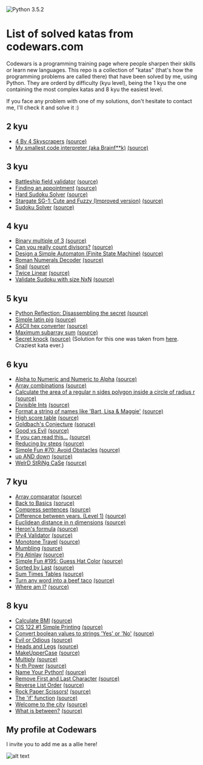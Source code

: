 ![Python 3.5.2](https://img.shields.io/badge/python-3.5.2-blue.svg)

# List of solved katas from codewars.com

Codewars is a programming training page where people sharpen their skills or learn new languages.
This repo is a collection of "katas" (that's how the programming problems are called there) that have been solved by me, using Python. They are orderd by difficulty (kyu level), being the 1 kyu the one containing the most complex katas and 8 kyu the easiest level.

If you face any problem with one of my solutions, don't hesitate to contact me, I'll check it and solve it :)

## 2 kyu
* [4 By 4 Skyscrapers](https://github.com/manuhortet/CodewarsKatasPY3/blob/master/2%20kyu/4%20By%204%20Skyscrapers.py)    [(source)](https://www.codewars.com/kata/4-by-4-skyscrapers/python)
* [My smallest code interpreter (aka Brainf**k)](https://github.com/manuhortet/CodewarsKatasPY3/blob/master/2%20kyu/My%20smallest%20code%20interpreter%20(aka%20Brainf**k).py)      [(source)](https://www.codewars.com/kata/my-smallest-code-interpreter-aka-brainf-star-star-k/python)

## 3 kyu
* [Battleship field validator](https://github.com/manuhortet/CodewarsKatasPY3/blob/master/3%20kyu/Battleship%20field%20validator.py)    [(source)](https://www.codewars.com/kata/battleship-field-validator)
* [Finding an appointment](https://github.com/manuhortet/CodewarsKatasPY3/blob/master/3%20kyu/Finding%20an%20appointment.py)    [(source)](https://www.codewars.com/kata/finding-an-appointment/python)
* [Hard Sudoku Solver]()    [(source)](https://www.codewars.com/kata/hard-sudoku-solver/train/python)
* [Stargate SG-1: Cute and Fuzzy (Improved version)](https://github.com/manuhortet/CodewarsKatasPY3/blob/master/3%20kyu/Hard%20Sudoku%20Solver.py)      [(source)](http://www.codewars.com/kata/stargate-sg-1-cute-and-fuzzy-improved-version/train/python)
* [Sudoku Solver](https://github.com/manuhortet/CodewarsKatasPY3/blob/master/3%20kyu/Sudoku%20Solver.py)     [(source)](https://www.codewars.com/kata/sudoku-solver)

## 4 kyu
* [Binary multiple of 3](https://github.com/manuhortet/CodewarsKatasPY3/blob/master/4%20kyu/Binary%20multiple%20of%203.py)  [(source)](https://www.codewars.com/kata/binary-multiple-of-3/python)
* [Can you really count divisors?](https://github.com/manuhortet/CodewarsKatasPY3/blob/master/4%20kyu/Can%20you%20really%20count%20divisors%3F.py)    [(source)](https://www.codewars.com/kata/can-you-really-count-divisors/train/python)
* [Design a Simple Automaton (Finite State Machine)](https://github.com/manuhortet/CodewarsKatasPY3/blob/master/4%20kyu/Design%20a%20Simple%20Automaton%20(Finite%20State%20Machine).py)  [(source)](https://www.codewars.com/kata/design-a-simple-automaton-finite-state-machine/python)
* [Roman Numerals Decoder]()    [(source)]()
* [Snail](https://github.com/manuhortet/CodewarsKatasPY3/blob/master/4%20kyu/Snail.py)	[(source)](http://www.codewars.com/kata/snail/python)
* [Twice Linear](https://github.com/manuhortet/CodewarsKatasPY3/blob/master/4%20kyu/Twice%20Linear.py)      [(source)](https://www.codewars.com/kata/twice-linear)
* [Validate Sudoku with size NxN](https://github.com/manuhortet/CodewarsKatasPY3/blob/master/4%20kyu/Validate%20Sudoku%20with%20size%20%60NxN%60.py)	[(source)](http://www.codewars.com/kata/validate-sudoku-with-size-nxn/python)

## 5 kyu
* [Python Reflection: Disassembling the secret](https://github.com/manuhortet/CodewarsKatasPY3/blob/master/5%20kyu/Python%20Reflection:%20Disassembling%20the%20secret.py)   [(source)](https://www.codewars.com/kata/python-reflection-disassembling-the-secret/solutions/python)
* [Simple latin pig](https://github.com/manuhortet/CodewarsKatasPY3/blob/master/5%20kyu/Simple%20Pig%20Latin.py)	[(source)](https://www.codewars.com/kata/simple-pig-latin)
* [ASCII hex converter](https://github.com/manuhortet/CodewarsKatasPY3/blob/master/5%20kyu/ASCII%20hex%20converter.py)	[(source)](https://www.codewars.com/kata/ascii-hex-converter/python)
* [Maximum subarray sum](https://github.com/manuhortet/CodewarsKatasPY3/blob/master/5%20kyu/Maximum%20subarray%20sum.py)	[(source)](https://www.codewars.com/kata/maximum-subarray-sum/python)
* [Secret knock](https://github.com/manuhortet/CodewarsKatasPY3/blob/master/5%20kyu/Secret%20knock.py)	[(source)](https://www.codewars.com/kata/secret-knock/python) (Solution for this one was taken from [here](https://github.com/the-zebulan/CodeWars/blob/master/katas/kyu_5/secret_knock.py). Craziest kata ever.)

## 6 kyu
* [Alpha to Numeric and Numeric to Alpha](https://github.com/manuhortet/CodewarsKatasPY3/blob/master/6%20kyu/Alpha%20to%20Numeric%20and%20Numeric%20to%20Alpha.py) [(source)](https://www.codewars.com/kata/alpha-to-numeric-and-numeric-to-alpha/python)
* [Array combinations](https://github.com/manuhortet/CodewarsKatasPY3/blob/master/6%20kyu/Array%20combinations.py)    [(source)](https://www.codewars.com/kata/array-combinations/python)
* [Calculate the area of a regular n sides polygon inside a circle of radius r]()   [(source)](https://www.codewars.com/kata/calculate-the-area-of-a-regular-n-sides-polygon-inside-a-circle-of-radius-r/python)
* [Divisible Ints](https://github.com/manuhortet/CodewarsKatasPY3/blob/master/6%20kyu/Divisible%20Ints.py)	[(source)](https://www.codewars.com/kata/divisible-ints)
* [Format a string of names like 'Bart, Lisa & Maggie'](https://github.com/manuhortet/CodewarsKatasPY3/blob/master/6%20kyu/Format%20a%20string%20of%20names%20like%20'Bart%2C%20Lisa%20%26%20Maggie'..py)	[(source)](https://www.codewars.com/kata/format-a-string-of-names-like-bart-lisa-and-maggie/python)
* [High score table](https://github.com/manuhortet/CodewarsKatasPY3/blob/master/6%20kyu/High%20score%20table.py)	[(source)](https://www.codewars.com/kata/high-score-table/python)
* [Goldbach's Conjecture](https://github.com/manuhortet/CodewarsKatasPY3/blob/master/6%20kyu/Goldbach's%20Conjecture.py)     [(soruce)](https://www.codewars.com/kata/goldbachs-conjecture-1/python)
* [Good vs Evil](https://github.com/manuhortet/CodewarsKatasPY3/blob/master/6%20kyu/Good%20vs%20Evil.py)  [(source)](https://www.codewars.com/kata/good-vs-evil/python)
* [If you can read this...](https://github.com/manuhortet/CodewarsKatasPY3/blob/master/6%20kyu/If%20you%20can%20read%20this....py)	[(source)](https://www.codewars.com/kata/if-you-can-read-this-dot-dot-dot/python)
* [Reducing by steps](https://github.com/manuhortet/CodewarsKatasPY3/blob/master/6%20kyu/Reducing%20by%20steps.py)	[(source)](https://www.codewars.com/kata/reducing-by-steps)
* [Simple Fun #70: Avoid Obstacles](https://github.com/manuhortet/CodewarsKatasPY3/blob/master/6%20kyu/Simple%20Fun%20%2370:%20Avoid%20Obstacles.py)	[(source)](http://www.codewars.com/kata/simple-fun-number-70-avoid-obstacles)
* [up AND down](https://github.com/manuhortet/CodewarsKatasPY3/blob/master/6%20kyu/up%20AND%20down.py)	[(source)](https://www.codewars.com/kata/up-and-down/python)
* [WeIrD StRiNg CaSe](https://github.com/manuhortet/CodewarsKatasPY3/blob/master/6%20kyu/WeIrD%20StRiNg%20CaSe.py)	[(source)](https://www.codewars.com/kata/weird-string-case)


## 7 kyu
* [Array comparator](https://github.com/manuhortet/CodewarsKatasPY3/blob/master/7%20kyu/Array%20comparator.py)	[(source)](https://www.codewars.com/kata/array-comparator/python)
* [Back to Basics]()    [(soruce)](https://www.codewars.com/kata/back-to-basics/python)
* [Compress sentences](https://github.com/manuhortet/CodewarsKatasPY3/blob/master/7%20kyu/Compress%20sentences.py)	[(source)](https://www.codewars.com/kata/compress-sentences/python)
* [Difference between years. (Level 1)]()   [(source)](https://www.codewars.com/kata/difference-between-years-level-1/pythons)
* [Euclidean distance in n dimensions](https://github.com/manuhortet/CodewarsKatasPY3/blob/master/7%20kyu/Euclidean%20distance%20in%20n%20dimensions.py)	[(source)](https://www.codewars.com/kata/euclidean-distance-in-n-dimensions/python)
* [Heron's formula](https://github.com/manuhortet/CodewarsKatasPY3/blob/master/7%20kyu/Heron's%20formula.py)    [(source)](https://www.codewars.com/kata/herons-formula)
* [IPv4 Validator](https://github.com/manuhortet/CodewarsKatasPY3/blob/master/7%20kyu/IPv4%20Validator.py)	[(source)](https://www.codewars.com/kata/ipv4-validator)
* [Monotone Travel](https://github.com/manuhortet/CodewarsKatasPY3/blob/master/7%20kyu/Monotone%20Travel.py)	[(source)](https://www.codewars.com/kata/monotone-travel/python)
* [Mumbling](https://github.com/manuhortet/CodewarsKatasPY3/blob/master/7%20kyu/Mumbling.py)	[(source)](https://www.codewars.com/kata/mumbling)
* [Pig Atinlay](https://github.com/manuhortet/CodewarsKatasPY3/blob/master/7%20kyu/Pig%20Atinlay.py)   [(source)](https://www.codewars.com/kata/pig-atinlay/python)
* [Simple Fun #195: Guess Hat Color](https://github.com/manuhortet/CodewarsKatasPY3/blob/master/7%20kyu/Simple%20Fun%20%23195:%20Guess%20Hat%20Color.py)	[(source)](http://www.codewars.com/kata/simple-fun-number-195-guess-hat-color/javascript)
* [Sorted by Last]()    [(source)](https://www.codewars.com/kata/sort-by-last-char/python)
* [Sum Times Tables](https://www.codewars.com/kata/sum-times-tables/python)		[(source)](https://github.com/manuhortet/CodewarsKatasPY3/blob/master/7%20kyu/Sum%20Times%20Tables.py)
* [Turn any word into a beef taco](https://github.com/manuhortet/CodewarsKatasPY3/blob/master/7%20kyu/Turn%20any%20word%20into%20a%20beef%20taco.py)	[(source)](https://www.codewars.com/kata/turn-any-word-into-a-beef-taco)
* [Where am I?](https://github.com/manuhortet/CodewarsKatasPY3/blob/master/7%20kyu/Where%20am%20I%3F.py)   [(source)](https://www.codewars.com/kata/where-am-i/python)


## 8 kyu
* [Calculate BMI]()	[(source)](https://www.codewars.com/kata/calculate-bmi/python)
* [CIS 122 #1 Simple Printing](https://github.com/manuhortet/CodewarsKatasPY3/blob/master/8%20kyu/CIS%20122%20%231%20Simple%20Printing.py)    [(source)](https://www.codewars.com/kata/cis-122-number-1-simple-printing/python)
* [Convert boolean values to strings 'Yes' or 'No'](https://github.com/manuhortet/CodewarsKatasPY3/blob/master/8%20kyu/Convert%20boolean%20values%20to%20strings%20'Yes'%20or%20'No'..py)	[(source)](https://www.codewars.com/kata/convert-boolean-values-to-strings-yes-or-no)
* [Evil or Odious](https://github.com/manuhortet/CodewarsKatasPY3/blob/master/8%20kyu/Convert%20boolean%20values%20to%20strings%20'Yes'%20or%20'No'..py)	[(source)](https://www.codewars.com/kata/evil-or-odious/python)
* [Heads and Legs](https://github.com/manuhortet/CodewarsKatasPY3/blob/master/8%20kyu/Heads%20and%20Legs.py)	[(source)](https://www.codewars.com/kata/heads-and-legs/python)
* [MakeUpperCase](https://github.com/manuhortet/CodewarsKatasPY3/blob/master/8%20kyu/MakeUpperCase.py)	[(source)](https://www.codewars.com/kata/makeuppercase/python)
* [Multiply](https://github.com/manuhortet/CodewarsKatasPY3/blob/master/8%20kyu/Multiply.py)	[(source)](https://www.codewars.com/kata/multiply)
* [N-th Power](https://github.com/manuhortet/CodewarsKatasPY3/blob/master/8%20kyu/N-th%20Power.py)	[(source)](https://www.codewars.com/kata/n-th-power)
* [Name Your Python!](https://github.com/manuhortet/CodewarsKatasPY3/blob/master/8%20kyu/Name%20Your%20Python!.py)     [(source)](https://www.codewars.com/kata/name-your-python)
* [Remove First and Last Character](https://github.com/manuhortet/CodewarsKatasPY3/blob/master/8%20kyu/Remove%20First%20and%20Last%20Character.py)   [(source)](https://www.codewars.com/kata/remove-first-and-last-character/python)
* [Reverse List Order](https://github.com/manuhortet/CodewarsKatasPY3/blob/master/8%20kyu/Reverse%20List%20Order.py)	[(source)](https://www.codewars.com/kata/reverse-list-order/python)
* [Rock Paper Scissors!](https://github.com/manuhortet/CodewarsKatasPY3/blob/master/8%20kyu/Rock%20Paper%20Scissors!.py)	[(source)](https://www.codewars.com/kata/rock-paper-scissors/python)
* [The 'if' function](https://github.com/manuhortet/CodewarsKatasPY3/blob/master/8%20kyu/The%20'if'%20function.py)	[(source)](https://www.codewars.com/kata/the-if-function/python)
* [Welcome to the city](https://github.com/manuhortet/CodewarsKatasPY3/blob/master/8%20kyu/Welcome%20to%20the%20city.py)	[(source)](https://www.codewars.com/kata/welcome-to-the-city/python)
* [What is between?](https://github.com/manuhortet/CodewarsKatasPY3/blob/master/8%20kyu/What%20is%20between%3F.py)	[(source)](https://www.codewars.com/kata/what-is-between/python)





## My profile at Codewars
I invite you to add me as a allie here!

![alt text](https://www.codewars.com/users/manuhortet/badges/large)